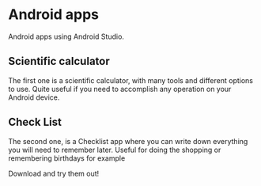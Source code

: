 # Android apps

Android apps using Android Studio.

## Scientific calculator

The first one is a scientific calculator, with many tools and different options to use. Quite useful if you need to accomplish any operation on your Android device.


## Check List

The second one, is a Checklist app where you can write down everything you will need to remember later. Useful for doing the shopping or remembering birthdays for example

Download and try them out!

